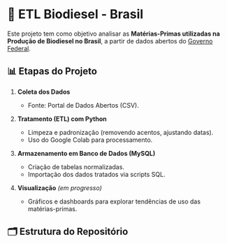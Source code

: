 # 🌱 ETL Biodiesel - Brasil

Este projeto tem como objetivo analisar as **Matérias-Primas utilizadas na Produção de Biodiesel no Brasil**, a partir de dados abertos do [Governo Federal](https://dados.gov.br/).

## 📊 Etapas do Projeto
1. **Coleta dos Dados**  
   - Fonte: Portal de Dados Abertos (CSV).
   
2. **Tratamento (ETL) com Python**  
   - Limpeza e padronização (removendo acentos, ajustando datas).  
   - Uso do Google Colab para processamento.

3. **Armazenamento em Banco de Dados (MySQL)**  
   - Criação de tabelas normalizadas.  
   - Importação dos dados tratados via scripts SQL.

4. **Visualização** *(em progresso)*  
   - Gráficos e dashboards para explorar tendências de uso das matérias-primas.

## 🗂️ Estrutura do Repositório
